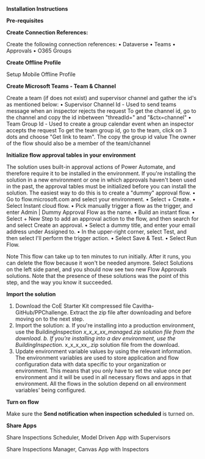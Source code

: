 **Installation Instructions**

**Pre-requisites**

**Create Connection References:**

Create the following connection references:
•	Dataverse
•	Teams
•	Approvals
•	O365 Groups

**Create Offline Profile**

Setup Mobile Offline Profile

**Create Microsoft Teams - Team & Channel**

Create a team (if does not exist) and supervisor channel and gather the id's  as mentioned below:
•	Supervisor Channel Id - Used to send teams message when an inspector rejects the request To get the channel id, go to the channel and copy the id inbetween "threadId=" and "&ctx=channel"
•	Team Group Id - Used to create a group calendar event when an inspector accepts the request To get the team group id, go to the team, click on 3 dots and choose "Get link to team". The copy the group id value
The owner of the flow should also be a member of the team/channel

**Initialize flow approval tables in your environment**

The solution uses built-in approval actions of Power Automate, and therefore require it to be installed in the environment.
If you're installing the solution in a new environment or one in which approvals haven't been used in the past, the approval tables must be initialized before you can install the solution. The easiest way to do this is to create a "dummy" approval flow.
•	Go to flow.microsoft.com and select your environment.
•	Select + Create.
•	Select Instant cloud flow.
•	Pick manually trigger a flow as the trigger, and enter Admin | Dummy Approval Flow as the name.
•	Build an instant flow.
•	Select + New Step to add an approval action to the flow, and then search for and select Create an approval.
•	Select a dummy title, and enter your email address under Assigned to.
•	In the upper-right corner, select Test, and then select I'll perform the trigger action.
•	Select Save & Test.
•	Select Run Flow.

Note
This flow can take up to ten minutes to run initially. After it runs, you can delete the flow because it won't be needed anymore.
Select Solutions on the left side panel, and you should now see two new Flow Approvals solutions. Note that the presence of these solutions was the point of this step, and the way you know it succeeded.

**Import the solution**

1.	Download the CoE Starter Kit compressed file Cavitha-GitHub/PPChallenge. Extract the zip file after downloading and before moving on to the next step. 
2.	Import the solution:
a.	If you're installing into a production environment, use the BuildingInspection _x_x_x_xx_managed.zip solution file from the download.
b.	If you’re installing into a dev environment, use the BuildingInspection_. x_x_x_xx_.zip solution file from the download.
3.	Update environment variable values by using the relevant information. The environment variables are used to store application and flow configuration data with data specific to your organization or environment. This means that you only have to set the value once per environment and it will be used in all necessary flows and apps in that environment. All the flows in the solution depend on all environment variables' being configured.

**Turn on flow**

Make sure the **Send notification when inspection scheduled** is turned on.

**Share Apps**

Share Inspections Scheduler, Model Driven App with Supervisors

Share Inspections Manager, Canvas App with Inspectors
